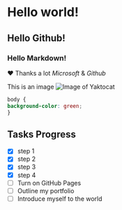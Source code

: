 # Hello world!
## Hello Github!
### Hello Markdown!
♥ Thanks a lot *Microsoft* & _Github_

This is an image
![Image of Yaktocat](https://images.unsplash.com/photo-1734030683418-a83bd07a77ef?q=80&w=1547&auto=format&fit=crop&ixlib=rb-4.0.3&ixid=M3wxMjA3fDB8MHxwaG90by1wYWdlfHx8fGVufDB8fHx8fA%3D%3D)

```css
body {
background-color: green;
}
```
## Tasks Progress
- [x] step 1
- [x] step 2
- [x] step 3
- [x] step 4
- [ ] Turn on GitHub Pages
- [ ] Outline my portfolio
- [ ] Introduce myself to the world
